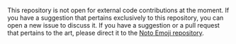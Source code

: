 This repository is not open for external code contributions at the moment. If you have a suggestion that pertains exclusively to this repository, you can open a new issue to discuss it. If you have a suggestion or a pull request that pertains to the art, please direct it to the [Noto Emoji repository](https://github.com/googlei18n/noto-emoji).